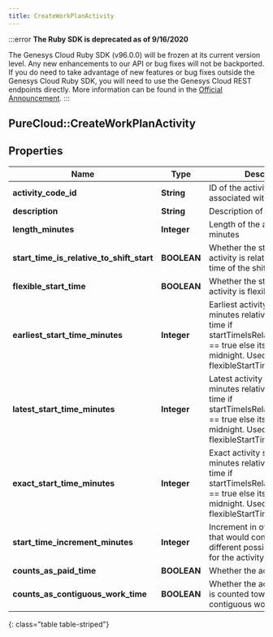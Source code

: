 ```yaml
---
title: CreateWorkPlanActivity
---
```


:::error
**The Ruby SDK is deprecated as of 9/16/2020**

The Genesys Cloud Ruby SDK (v96.0.0) will be frozen at its current version level. Any new enhancements to our API or bug fixes will not be backported. If you do need to take advantage of new features or bug fixes outside the Genesys Cloud Ruby SDK, you will need to use the Genesys Cloud REST endpoints directly. More information can be found in the [Official Announcement](https://developer.mypurecloud.com/forum/t/announcement-genesys-cloud-ruby-sdk-end-of-life/8850).
:::


## PureCloud::CreateWorkPlanActivity

## Properties

|Name | Type | Description | Notes|
|------------ | ------------- | ------------- | -------------|
| **activity_code_id** | **String** | ID of the activity code associated with this activity | [optional] |
| **description** | **String** | Description of the activity | [optional] |
| **length_minutes** | **Integer** | Length of the activity in minutes | [optional] |
| **start_time_is_relative_to_shift_start** | **BOOLEAN** | Whether the start time of the activity is relative to the start time of the shift it belongs to | [optional] |
| **flexible_start_time** | **BOOLEAN** | Whether the start time of the activity is flexible | [optional] |
| **earliest_start_time_minutes** | **Integer** | Earliest activity start in offset minutes relative to shift start time if startTimeIsRelativeToShiftStart == true else its based on midnight. Used if flexibleStartTime == true | [optional] |
| **latest_start_time_minutes** | **Integer** | Latest activity start in offset minutes relative to shift start time if startTimeIsRelativeToShiftStart == true else its based on midnight. Used if flexibleStartTime == true | [optional] |
| **exact_start_time_minutes** | **Integer** | Exact activity start in offset minutes relative to shift start time if startTimeIsRelativeToShiftStart == true else its based on midnight. Used if flexibleStartTime == false | [optional] |
| **start_time_increment_minutes** | **Integer** | Increment in offset minutes that would contribute to different possible start times for the activity | [optional] |
| **counts_as_paid_time** | **BOOLEAN** | Whether the activity is paid | [optional] |
| **counts_as_contiguous_work_time** | **BOOLEAN** | Whether the activity duration is counted towards contiguous work time | [optional] |
{: class="table table-striped"}


